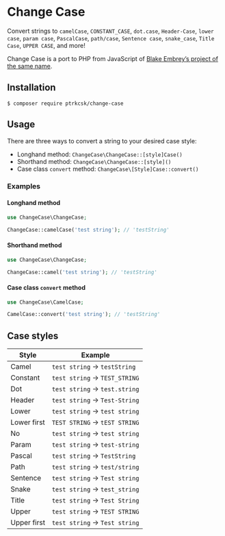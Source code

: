 # Change Case

Convert strings to `camelCase`, `CONSTANT_CASE`, `dot.case`, `Header-Case`, `lower case`, `param case`, `PascalCase`, `path/case`, `Sentence case`, `snake_case`, `Title Case`, `UPPER CASE`, and more!

Change Case is a port to PHP from JavaScript of [Blake Embrey’s project of the same name](https://github.com/blakeembrey/change-case).

## Installation

```
$ composer require ptrkcsk/change-case
```

## Usage

There are three ways to convert a string to your desired case style:

- Longhand method: `ChangeCase\ChangeCase::[style]Case()`
- Shorthand method: `ChangeCase\ChangeCase::[style]()`
- Case class `convert` method: `ChangeCase\[Style]Case::convert()`

### Examples

#### Longhand method

```php
use ChangeCase\ChangeCase;

ChangeCase::camelCase('test string'); // 'testString'
```

#### Shorthand method

```php
use ChangeCase\ChangeCase;

ChangeCase::camel('test string'); // 'testString'
```

#### Case class `convert` method

```php
use ChangeCase\CamelCase;

CamelCase::convert('test string'); // 'testString'
```

## Case styles

| Style | Example |
|---|---|
| Camel | `test string` → `testString` |
| Constant | `test string` → `TEST_STRING` |
| Dot | `test string` → `test.string`|
| Header | `test string` → `Test-String` |
| Lower | `test string` → `test string` |
| Lower first | `TEST STRING` → `tEST STRING`
| No | `test string` → `test string` |
| Param | `test string` → `test-string` |
| Pascal | `test string` → `TestString` |
| Path | `test string` → `test/string` |
| Sentence | `test string` → `Test string` |
| Snake | `test string` → `test_string` |
| Title | `test string` → `Test String` |
| Upper | `test string` → `TEST STRING` |
| Upper first | `test string` → `Test string` |

